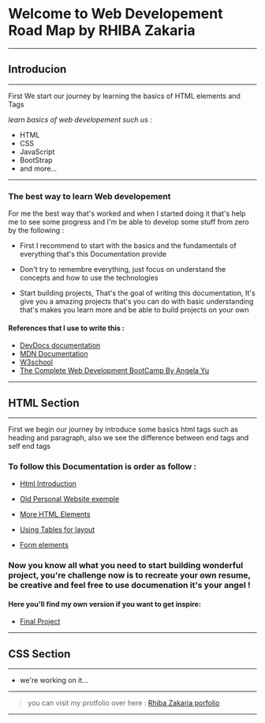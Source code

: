 # Welcome to Web Developement Road Map by RHIBA Zakaria

___
## Introducion
___ 

First We start our journey by learning the basics of HTML elements and Tags 

_learn basics of web developement such us :_

* HTML
* CSS
* JavaScript
* BootStrap
* and more...
___

### __The best way to learn Web developement__

For me the best way that's worked and when I started doing it that's help me to see some progress and I'm be able to develop some stuff from zero by the following :

* First I recommend to start with the basics and the fundamentals of everything that's this Documentation provide

* Don't try to remembre everything, just focus on understand the concepts and how to use the technologies 

 * Start building projects, That's the goal of writing this documentation, It's give you a amazing projects that's you can do with basic understanding that's makes you learn more and be able to build projects on your own

#### __References that I use to write this :__

* [DevDocs documentation](https://devdocs.io/)
* [MDN Documentation](https://developer.mozilla.org/)
* [W3school](https://www.w3schools.com/)
* [The Complete Web Development BootCamp By Angela Yu](https://www.youtube.com/playlist?list=PLmv0h_u-BMKtON5uMdSz4_4zwnd2gyXNq)
___

## HTML Section
___

First we begin our journey by introduce some basics html tags such as heading and paragraph, also we see the difference between end tags and self end tags

### To follow this Documentation is order as follow :

* [Html Introduction](html_Introduction.html)

* [Old Personal Website exemple](FirstPage.html)

* [More HTML Elements](FirstPage1.html)

* [Using Tables for layout](FirstPage2.html)

* [Form elements](Contact.html)

### Now you know all what you need to start building wonderful project, you're challenge now is to recreate your own resume, be creative and feel free to use documenation it's your angel !

#### Here you'll find my own version if you want to get inspire: 

* [Final Project](index.html)

___

## CSS Section 
___

* we're working on  it...

___

> you can visit my protfolio over here :
[Rhiba Zakaria porfolio](https://zak-rhiba.codes)
___
